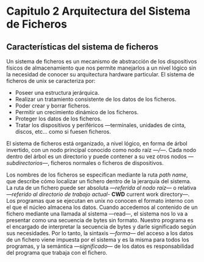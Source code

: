 # Capitulo 2 Arquitectura del Sistema de Ficheros

## Características del sistema de ficheros

Un sistema de ficheros es un mecanismo de abstracción de los dispositivos físicos de almacenamiento que nos permite manejarlos a un nivel lógico sin la necesidad de conocer 
su arquitectura hardware particular. El sistema de ficheros de unix se caracteriza por:

- Poseer una estructura jerárquica.
- Realizar un tratamiento consistente de los datos de los ficheros.
- Poder crear y borrar ficheros.
- Permitir un crecimiento dinámico de los ficheros.
- Proteger los datos de los ficheros.
- Tratar los dispositivos y periféricos —terminales, unidades de cinta, discos, etc... como si fuesen ficheros.

El sistema de ficheros está organizado, a nivel lógico, en forma de árbol invertido, con un nodo principal conocido como nodo raíz *—/—*. 
Cada nodo dentro del árbol es un directorio y puede contener a su vez otros nodos *—subdirectorios—*, ficheros normales o ficheros de dispositivos.

Los nombres de los ficheros se especifican mediante la ruta *path name*, que describe cómo localizar un fichero dentro de la jerarquía del sistema. 
La ruta de un fichero puede ser absoluta *—referida al nodo raíz—* o relativa *—referido al directorio de trabajo actual-* **CWD** current work directory—.
Los programas que se ejecutan en unix no conocen el formato interno con el que el núcleo almacena los datos. Cuando accedemos al contenido de un fichero 
mediante una llamada al sistema —read—, el sistema nos lo va a presentar como una secuencia de bytes sin formato. Nuestro programa es el encargado de 
interpretar la secuencia de bytes y darle significado según sus necesidades. Por lo tanto, la sintaxis *—forma—* del acceso a los datos de un fichero 
viene impuesta por el sistema y es la misma para todos los programas, y la semántica  *—significado—* de los datos es responsabilidad del programa que
trabaja con el fichero.

